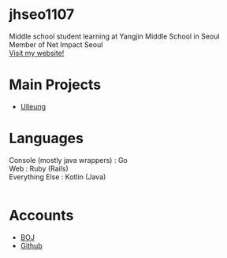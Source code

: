 # jhseo1107
Middle school student learning at Yangjin Middle School in Seoul  
Member of Net Impact Seoul  
[Visit my website!](https://jhseo1107.kro.kr)

# Main Projects
- [Ulleung](http://울릉.메인.한국/)

# Languages
Console (mostly java wrappers) : Go  
Web : Ruby (Rails)  
Everything Else : Kotlin (Java)  
  
<a href="https://sourcerer.io/jhseo1107"><img src="https://img.shields.io/badge/Java-273%20commits-orange.svg" alt=""></a>  
<a href="https://sourcerer.io/jhseo1107"><img src="https://img.shields.io/badge/Kotlin-119%20commits-green.svg" alt=""></a>  
<a href="https://sourcerer.io/jhseo1107"><img src="https://img.shields.io/badge/Go-3%20commits-blue.svg" alt=""></a>  


# Accounts
- [BOJ](https://acmicpc.net/user/jhseo1107)  
- [Github](https://github.com/jhseo1107)  

